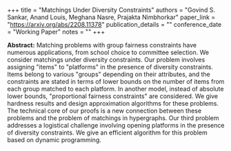 +++
title = "Matchings Under Diversity Constraints"
authors = "Govind S. Sankar, Anand Louis, Meghana Nasre, Prajakta Nimbhorkar"
paper_link = "https://arxiv.org/abs/2208.11378"
publication_details = ""
conference_date = "Working Paper"
notes = ""
+++

<b>Abstract:</b>
Matching problems with group fairness constraints have numerous applications, from school choice to committee selection. We consider matchings under diversity constraints. 
Our problem involves assigning "items" to "platforms" in the presence of diversity constraints. Items belong to various "groups" depending on their attributes, and the constraints are stated in terms of lower bounds on the number of items from each group matched to each platform. In another model, instead of absolute lower bounds, "proportional fairness constraints" are considered. We give hardness results and design approximation algorithms for these problems. The technical core of our proofs is a new connection between these problems and the problem of matchings in hypergraphs. 
Our third problem addresses a logistical challenge involving opening platforms in the presence of diversity constraints. We give an efficient algorithm for this problem based on dynamic programming.